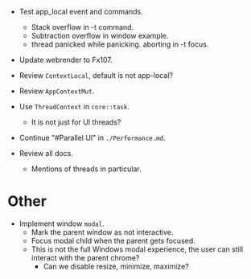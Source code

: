 * Test app_local event and commands.
    - Stack overflow in -t command.
    - Subtraction overflow in window example.
    - thread panicked while panicking. aborting in -t focus.
* Update webrender to Fx107.

* Review `ContextLocal`, default is not app-local?

* Review `AppContextMut`.
* Use `ThreadContext` in `core::task`.
    - It is not just for UI threads?
* Continue "#Parallel UI" in `./Performance.md`.
* Review all docs.
    - Mentions of threads in particular.

# Other

* Implement window `modal`.
    - Mark the parent window as not interactive.
    - Focus modal child when the parent gets focused.
    - This is not the full Windows modal experience, the user can still interact with the parent chrome?
        - Can we disable resize, minimize, maximize?